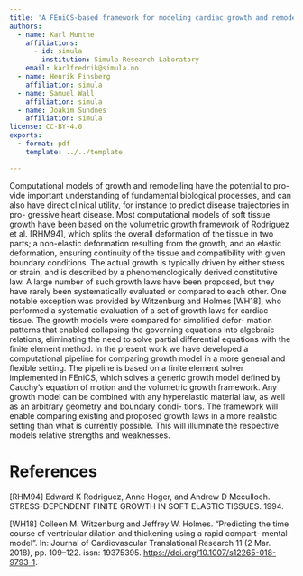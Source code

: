 ```yaml
---
title: 'A FEniCS-based framework for modeling cardiac growth and remodeling'
authors:
  - name: Karl Munthe
    affiliations:
      - id: simula
        institution: Simula Research Laboratory
    email: karlfredrik@simula.no
  - name: Henrik Finsberg
    affiliation: simula
  - name: Samuel Wall
    affiliation: simula
  - name: Joakim Sundnes
    affiliation: simula
license: CC-BY-4.0
exports:
  - format: pdf
    template: ../../template

---
```


Computational models of growth and remodelling have the potential to pro-
vide important understanding of fundamental biological processes, and can also
have direct clinical utility, for instance to predict disease trajectories in pro-
gressive heart disease. Most computational models of soft tissue growth have
been based on the volumetric growth framework of Rodriguez et al. [RHM94],
which splits the overall deformation of the tissue in two parts; a non-elastic
deformation resulting from the growth, and an elastic deformation, ensuring
continuity of the tissue and compatibility with given boundary conditions. The
actual growth is typically driven by either stress or strain, and is described by
a phenomenologically derived constitutive law. A large number of such growth
laws have been proposed, but they have rarely been systematically evaluated or
compared to each other. One notable exception was provided by Witzenburg
and Holmes [WH18], who performed a systematic evaluation of a set of growth
laws for cardiac tissue. The growth models were compared for simplified defor-
mation patterns that enabled collapsing the governing equations into algebraic
relations, eliminating the need to solve partial differential equations with the
finite element method. In the present work we have developed a computational
pipeline for comparing growth model in a more general and flexible setting.
The pipeline is based on a finite element solver implemented in FEniCS, which
solves a generic growth model defined by Cauchy’s equation of motion and the
volumetric growth framework. Any growth model can be combined with any
hyperelastic material law, as well as an arbitrary geometry and boundary condi-
tions. The framework will enable comparing existing and proposed growth laws
in a more realistic setting than what is currently possible. This will illuminate
the respective models relative strengths and weaknesses.

# References
[RHM94] Edward K Rodriguez, Anne Hoger, and Andrew D Mcculloch. STRESS-DEPENDENT FINITE GROWTH IN SOFT ELASTIC TISSUES. 1994.

[WH18] Colleen M. Witzenburg and Jeffrey W. Holmes. “Predicting the time course of ventricular dilation and thickening using a rapid compart- mental model”. In: Journal of Cardiovascular Translational Research 11 (2 Mar. 2018), pp. 109–122. issn: 19375395. https://doi.org/10.1007/s12265-018-9793-1.
